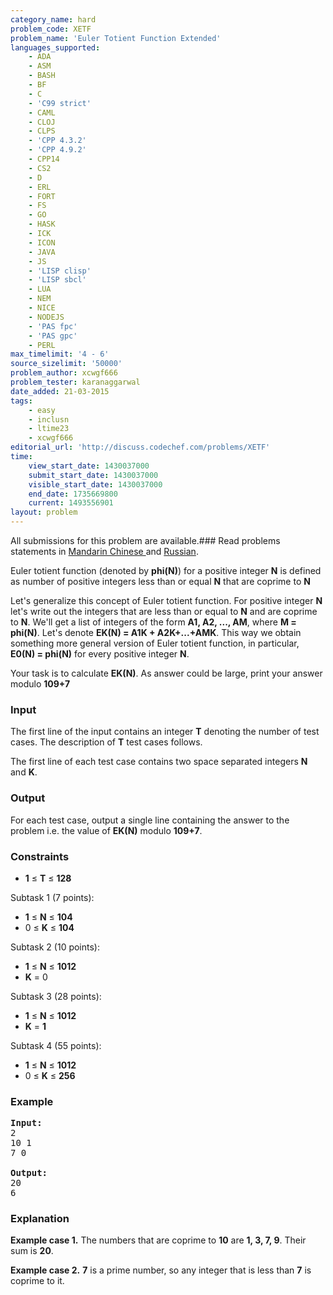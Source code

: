 ```yaml
---
category_name: hard
problem_code: XETF
problem_name: 'Euler Totient Function Extended'
languages_supported:
    - ADA
    - ASM
    - BASH
    - BF
    - C
    - 'C99 strict'
    - CAML
    - CLOJ
    - CLPS
    - 'CPP 4.3.2'
    - 'CPP 4.9.2'
    - CPP14
    - CS2
    - D
    - ERL
    - FORT
    - FS
    - GO
    - HASK
    - ICK
    - ICON
    - JAVA
    - JS
    - 'LISP clisp'
    - 'LISP sbcl'
    - LUA
    - NEM
    - NICE
    - NODEJS
    - 'PAS fpc'
    - 'PAS gpc'
    - PERL
max_timelimit: '4 - 6'
source_sizelimit: '50000'
problem_author: xcwgf666
problem_tester: karanaggarwal
date_added: 21-03-2015
tags:
    - easy
    - inclusn
    - ltime23
    - xcwgf666
editorial_url: 'http://discuss.codechef.com/problems/XETF'
time:
    view_start_date: 1430037000
    submit_start_date: 1430037000
    visible_start_date: 1430037000
    end_date: 1735669800
    current: 1493556901
layout: problem
---
```

All submissions for this problem are available.###  Read problems statements in [Mandarin Chinese ](http://www.codechef.com/download/translated/LTIME23/mandarin/XETF.pdf) and [Russian](http://www.codechef.com/download/translated/LTIME23/russian/XETF.pdf).

Euler totient function (denoted by **phi(N)**) for a positive integer **N** is defined as number of positive integers less than or equal **N** that are coprime to **N**

Let's generalize this concept of Euler totient function. For positive integer **N** let's write out the integers that are less than or equal to **N** and are coprime to **N**. We'll get a list of integers of the form **A1, A2, ..., AM**, where **M = phi(N)**. Let's denote **EK(N) = A1K + A2K+...+AMK**. This way we obtain something more general version of Euler totient function, in particular, **E0(N) = phi(N)** for every positive integer **N**.

Your task is to calculate **EK(N)**. As answer could be large, print your answer modulo **109+7**

### Input

 The first line of the input contains an integer **T** denoting the number of test cases. The description of **T** test cases follows.

The first line of each test case contains two space separated integers **N** and **K**.

### Output

For each test case, output a single line containing the answer to the problem i.e. the value of **EK(N)** modulo **109+7**.

### Constraints

- **1** ≤ **T** ≤ **128**

Subtask 1 (7 points):

- **1** ≤ **N** ≤ **104**
- 0 ≤ **K** ≤ **104**

Subtask 2 (10 points):

- **1** ≤ **N** ≤ **1012**
- **K** = 0

Subtask 3 (28 points):

- **1** ≤ **N** ≤ **1012**
- **K** = **1**

Subtask 4 (55 points):

- **1** ≤ **N** ≤ **1012**
- 0 ≤ **K** ≤ **256**

### Example

<pre><b>Input:</b>
2
10 1
7 0

<b>Output:</b>
20
6
</pre>
### Explanation

**Example case 1.** The numbers that are coprime to **10** are **1, 3, 7, 9**. Their sum is **20**.

**Example case 2.** **7** is a prime number, so any integer that is less than **7** is coprime to it.
